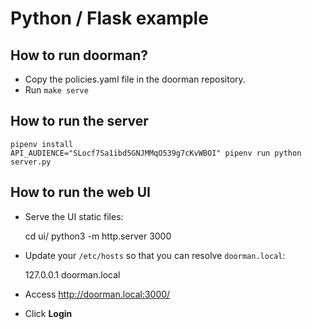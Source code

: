 # Python / Flask example

## How to run doorman?

- Copy the policies.yaml file in the doorman repository.
- Run `make serve`


## How to run the server

    pipenv install
    API_AUDIENCE="SLocf7Sa1ibd5GNJMMqO539g7cKvWBOI" pipenv run python server.py


## How to run the web UI

- Serve the UI static files:

    cd ui/
    python3 -m http.server 3000

- Update your `/etc/hosts` so that you can resolve `doorman.local`:

    127.0.0.1 doorman.local

- Access http://doorman.local:3000/
- Click **Login**
